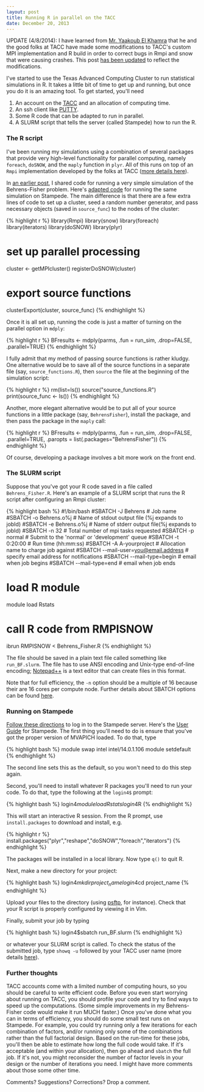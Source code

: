 ```yaml
---
layout: post
title: Running R in parallel on the TACC
date: December 20, 2013
---
```


UPDATE (4/8/2014): I have learned from [Mr. Yaakoub El Khamra](https://www.tacc.utexas.edu/staff/yaakoub-el-khamra) that he and the good folks at TACC have made some modifications to TACC's custom MPI implementation and R build in order to correct bugs in Rmpi and snow that were causing crashes. This post [has been updated]({{site.url}}/parallel-R-on-TACC-update) to reflect the modifications.

I've started to use the Texas Advanced Computing Cluster to run statistical simulations in R. It takes a little bit of time to get up and running, but once you do it is an amazing tool. To get started, you'll need

1. An account on the [TACC](https://www.tacc.utexas.edu/) and an allocation of computing time.
2. An ssh client like [PUTTY](http://www.chiark.greenend.org.uk/~sgtatham/putty/).
3. Some R code that can be adapted to run in parallel. 
4. A SLURM script that tells the server (called Stampede) how to run the R.

### The R script

I've been running my simulations using a combination of several packages that provide very high-level functionality for parallel computing, namely `foreach`, `doSNOW`, and the `maply` function in `plyr`. All of this runs on top of an `Rmpi` implementation developed by the folks at TACC ([more details here](https://portal.tacc.utexas.edu/documents/13601/901835/Parallel_R_Final.pdf/)). 

In [an earlier post]({{site.url}}/designing-simulation-studies-using-r/), I shared code for running a very simple simulation of the Behrens-Fisher problem. Here's [adapted code](https://gist.github.com/jepusto/8059893) for running the same simulation on Stampede. The main difference is that there are a few extra lines of code to set up a cluster, seed a random number generator, and pass necessary objects (saved in `source_func`) to the nodes of the cluster:


{% highlight r %}
library(Rmpi)
library(snow)
library(foreach)
library(iterators)
library(doSNOW)
library(plyr)

# set up parallel processing
cluster <- getMPIcluster()
registerDoSNOW(cluster)

# export source functions
clusterExport(cluster, source_func)
{% endhighlight %}

Once it is all set up, running the code is just a matter of turning on the parallel option in `mdply`:


{% highlight r %}
BFresults <- mdply(parms, .fun = run_sim, .drop=FALSE, .parallel=TRUE)
{% endhighlight %}

I fully admit that my method of passing source functions is rather kludgy. One alternative would be to save all of the source functions in a separate file (say, `source_functions.R`), then `source` the file at the beginning of the simulation script:


{% highlight r %}
rm(list=ls())
source("source_functions.R")
print(source_func <- ls())
{% endhighlight %}

Another, more elegant alternative would be to put all of your source functions in a little package (say, `BehrensFisher`), install the package, and then pass the package in the `maply` call:


{% highlight r %}
BFresults <- mdply(parms, .fun = run_sim, .drop=FALSE, .parallel=TRUE, .paropts = list(.packages="BehrensFisher"))
{% endhighlight %}

Of course, developing a package involves a bit more work on the front end. 

### The SLURM script

Suppose that you've got your R code saved in a file called `Behrens_Fisher.R`. Here's an example of a SLURM script that runs the R script after configuring an Rmpi cluster:


{% highlight bash %}
#!/bin/bash
#SBATCH -J Behrens       	# Job name
#SBATCH -o Behrens.o%j 		# Name of stdout output file (%j expands to jobId)
#SBATCH -e Behrens.o%j 		# Name of stderr output file(%j expands to jobId)
#SBATCH -n 32         		# Total number of mpi tasks requested
#SBATCH -p normal     		# Submit to the 'normal' or 'development' queue
#SBATCH -t 0:20:00 	  	    # Run time (hh:mm:ss)
#SBATCH -A A-yourproject    # Allocation name to charge job against
#SBATCH --mail-user=you@email.address # specify email address for notifications
#SBATCH --mail-type=begin   # email when job begins
#SBATCH --mail-type=end     # email when job ends

# load R module
module load Rstats           

# call R code from RMPISNOW
ibrun RMPISNOW < Behrens_Fisher.R 
{% endhighlight %}

The file should be saved in a plain text file called something like `run_BF.slurm`. The file has to use ANSI encoding and Unix-type end-of-line encoding; [Notepad++](http://notepad-plus-plus.org/) is a text editor that can create files in this format. 

Note that for full efficiency, the `-n` option should be a multiple of 16 because their are 16 cores per compute node. Further details about SBATCH options can be found [here](https://portal.tacc.utexas.edu/user-guides/stampede#running-slurm-jobcontrol).


### Running on Stampede

[Follow these directions](https://portal.tacc.utexas.edu/user-guides/stampede#access) to log in to the Stampede server. Here's the [User Guide](https://portal.tacc.utexas.edu/user-guides/stampede) for Stampede. The first thing you'll need to do is ensure that you've got the proper version of MVAPICH loaded. To do that, type 


{% highlight bash %}
module swap intel intel/14.0.1.106
module setdefault
{% endhighlight %}

The second line sets this as the default, so you won't need to do this step again.

Second, you'll need to install whatever R packages you'll need to run your code. To do that, type the following at the `login4$` prompt:


{% highlight bash %}
login4$module load Rstats
login4$R
{% endhighlight %}

This will start an interactive R session. From the R prompt, use `install.packages` to download and install, e.g.


{% highlight r %}
install.packages("plyr","reshape","doSNOW","foreach","iterators")
{% endhighlight %}

The packages will be installed in a local library. Now type `q()` to quit R.

Next, make a new directory for your project:


{% highlight bash %}
login4$mkdir project_name
login4$cd project_name
{% endhighlight %}

Upload your files to the directory (using [psftp](http://the.earth.li/~sgtatham/putty/0.63/htmldoc/Chapter6.html), for instance). Check that your R script is properly configured by viewing it in Vim. 

Finally, submit your job by typing 


{% highlight bash %}
login4$sbatch run_BF.slurm
{% endhighlight %}

or whatever your SLURM script is called. To check the status of the submitted job, type `showq -u` followed by your TACC user name (more details [here](https://portal.tacc.utexas.edu/user-guides/stampede#running-slurm-jobcontrol-squeue)).


### Further thoughts

TACC accounts come with a limited number of computing hours, so you should be careful to write efficient code. Before you even start worrying about running on TACC, you should profile your code and try to find ways to speed up the computations. (Some simple improvements in my Behrens-Fisher code would make it run MUCH faster.) Once you've done what you can in terms of efficiency, you should do some small test runs on Stampede. For example, you could try running only a few iterations for each combination of factors, and/or running only some of the combinations rather than the full factorial design. Based on the run-time for these jobs, you'll then be able to estimate how long the full code would take. If it's acceptable (and within your allocation), then go ahead and `sbatch` the full job. If it's not, you might reconsider the number of factor levels in your design or the number of iterations you need. I might have more comments about those some other time.

Comments? Suggestions? Corrections? Drop a comment.
